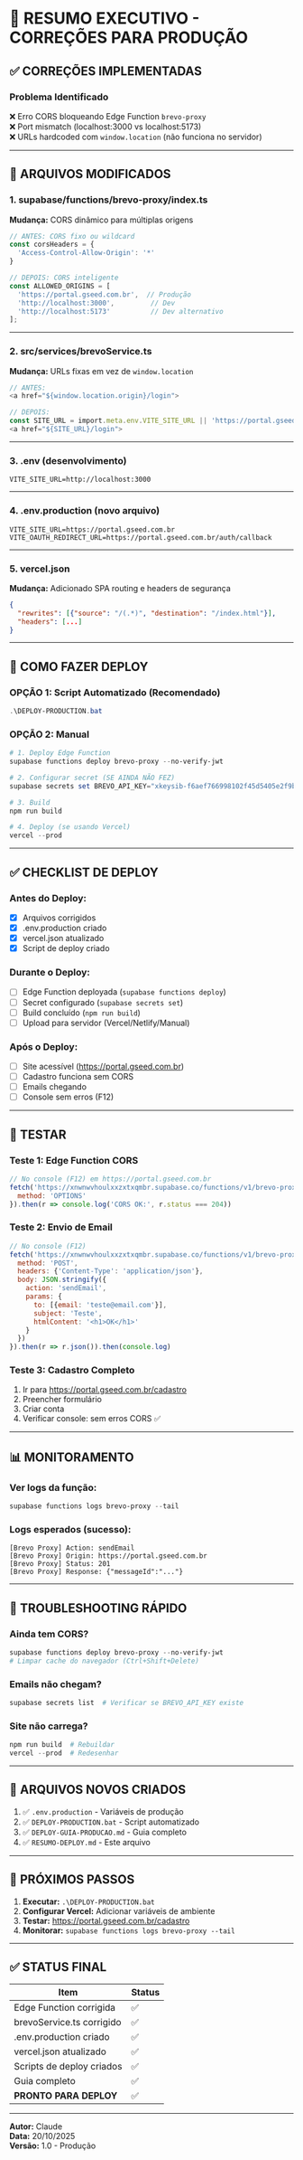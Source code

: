 # 🎯 RESUMO EXECUTIVO - CORREÇÕES PARA PRODUÇÃO

## ✅ CORREÇÕES IMPLEMENTADAS

### **Problema Identificado**
❌ Erro CORS bloqueando Edge Function `brevo-proxy`  
❌ Port mismatch (localhost:3000 vs localhost:5173)  
❌ URLs hardcoded com `window.location` (não funciona no servidor)

---

## 📝 ARQUIVOS MODIFICADOS

### 1. **supabase/functions/brevo-proxy/index.ts**
**Mudança:** CORS dinâmico para múltiplas origens
```typescript
// ANTES: CORS fixo ou wildcard
const corsHeaders = {
  'Access-Control-Allow-Origin': '*'
}

// DEPOIS: CORS inteligente
const ALLOWED_ORIGINS = [
  'https://portal.gseed.com.br',  // Produção
  'http://localhost:3000',         // Dev
  'http://localhost:5173'          // Dev alternativo
];
```

---

### 2. **src/services/brevoService.ts**
**Mudança:** URLs fixas em vez de `window.location`
```typescript
// ANTES:
<a href="${window.location.origin}/login">

// DEPOIS:
const SITE_URL = import.meta.env.VITE_SITE_URL || 'https://portal.gseed.com.br';
<a href="${SITE_URL}/login">
```

---

### 3. **.env** (desenvolvimento)
```env
VITE_SITE_URL=http://localhost:3000
```

---

### 4. **.env.production** (novo arquivo)
```env
VITE_SITE_URL=https://portal.gseed.com.br
VITE_OAUTH_REDIRECT_URL=https://portal.gseed.com.br/auth/callback
```

---

### 5. **vercel.json**
**Mudança:** Adicionado SPA routing e headers de segurança
```json
{
  "rewrites": [{"source": "/(.*)", "destination": "/index.html"}],
  "headers": [...]
}
```

---

## 🚀 COMO FAZER DEPLOY

### **OPÇÃO 1: Script Automatizado (Recomendado)**
```powershell
.\DEPLOY-PRODUCTION.bat
```

### **OPÇÃO 2: Manual**
```powershell
# 1. Deploy Edge Function
supabase functions deploy brevo-proxy --no-verify-jwt

# 2. Configurar secret (SE AINDA NÃO FEZ)
supabase secrets set BREVO_API_KEY="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"

# 3. Build
npm run build

# 4. Deploy (se usando Vercel)
vercel --prod
```

---

## ✅ CHECKLIST DE DEPLOY

### **Antes do Deploy:**
- [x] Arquivos corrigidos
- [x] .env.production criado
- [x] vercel.json atualizado
- [x] Script de deploy criado

### **Durante o Deploy:**
- [ ] Edge Function deployada (`supabase functions deploy`)
- [ ] Secret configurado (`supabase secrets set`)
- [ ] Build concluído (`npm run build`)
- [ ] Upload para servidor (Vercel/Netlify/Manual)

### **Após o Deploy:**
- [ ] Site acessível (https://portal.gseed.com.br)
- [ ] Cadastro funciona sem CORS
- [ ] Emails chegando
- [ ] Console sem erros (F12)

---

## 🧪 TESTAR

### **Teste 1: Edge Function CORS**
```javascript
// No console (F12) em https://portal.gseed.com.br
fetch('https://xnwnwvhoulxxzxtxqmbr.supabase.co/functions/v1/brevo-proxy', {
  method: 'OPTIONS'
}).then(r => console.log('CORS OK:', r.status === 204))
```

### **Teste 2: Envio de Email**
```javascript
// No console (F12)
fetch('https://xnwnwvhoulxxzxtxqmbr.supabase.co/functions/v1/brevo-proxy', {
  method: 'POST',
  headers: {'Content-Type': 'application/json'},
  body: JSON.stringify({
    action: 'sendEmail',
    params: {
      to: [{email: 'teste@email.com'}],
      subject: 'Teste',
      htmlContent: '<h1>OK</h1>'
    }
  })
}).then(r => r.json()).then(console.log)
```

### **Teste 3: Cadastro Completo**
1. Ir para https://portal.gseed.com.br/cadastro
2. Preencher formulário
3. Criar conta
4. Verificar console: sem erros CORS ✅

---

## 📊 MONITORAMENTO

### **Ver logs da função:**
```powershell
supabase functions logs brevo-proxy --tail
```

### **Logs esperados (sucesso):**
```
[Brevo Proxy] Action: sendEmail
[Brevo Proxy] Origin: https://portal.gseed.com.br
[Brevo Proxy] Status: 201
[Brevo Proxy] Response: {"messageId":"..."}
```

---

## 🔧 TROUBLESHOOTING RÁPIDO

### **Ainda tem CORS?**
```powershell
supabase functions deploy brevo-proxy --no-verify-jwt
# Limpar cache do navegador (Ctrl+Shift+Delete)
```

### **Emails não chegam?**
```powershell
supabase secrets list  # Verificar se BREVO_API_KEY existe
```

### **Site não carrega?**
```powershell
npm run build  # Rebuildar
vercel --prod  # Redesenhar
```

---

## 📁 ARQUIVOS NOVOS CRIADOS

1. ✅ `.env.production` - Variáveis de produção
2. ✅ `DEPLOY-PRODUCTION.bat` - Script automatizado
3. ✅ `DEPLOY-GUIA-PRODUCAO.md` - Guia completo
4. ✅ `RESUMO-DEPLOY.md` - Este arquivo

---

## 🎯 PRÓXIMOS PASSOS

1. **Executar:** `.\DEPLOY-PRODUCTION.bat`
2. **Configurar Vercel:** Adicionar variáveis de ambiente
3. **Testar:** https://portal.gseed.com.br/cadastro
4. **Monitorar:** `supabase functions logs brevo-proxy --tail`

---

## ✅ STATUS FINAL

| Item | Status |
|------|--------|
| Edge Function corrigida | ✅ |
| brevoService.ts corrigido | ✅ |
| .env.production criado | ✅ |
| vercel.json atualizado | ✅ |
| Scripts de deploy criados | ✅ |
| Guia completo | ✅ |
| **PRONTO PARA DEPLOY** | ✅ |

---

**Autor:** Claude  
**Data:** 20/10/2025  
**Versão:** 1.0 - Produção
